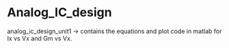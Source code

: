 # Analog_IC_design
analog_ic_design_unit1 -> contains the equations and plot code in matlab for Ix vs Vx and Gm vs Vx.
